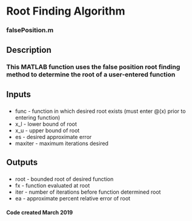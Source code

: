# Root Finding Algorithm
### falsePosition.m
## Description
### This MATLAB function uses the false position root finding method to determine the root of a user-entered function
## Inputs
### 
- func - function in which desired root exists (must enter @(x) prior to entering function)
- x_l - lower bound of root
- x_u - upper bound of root
- es - desired approximate error
- maxiter - maximum iterations desired
## Outputs
### 
- root - bounded root of desired function
- fx - function evaluated at root
- iter - number of iterations before function determined root 
- ea - approximate percent relative error of root
#### Code created March 2019
